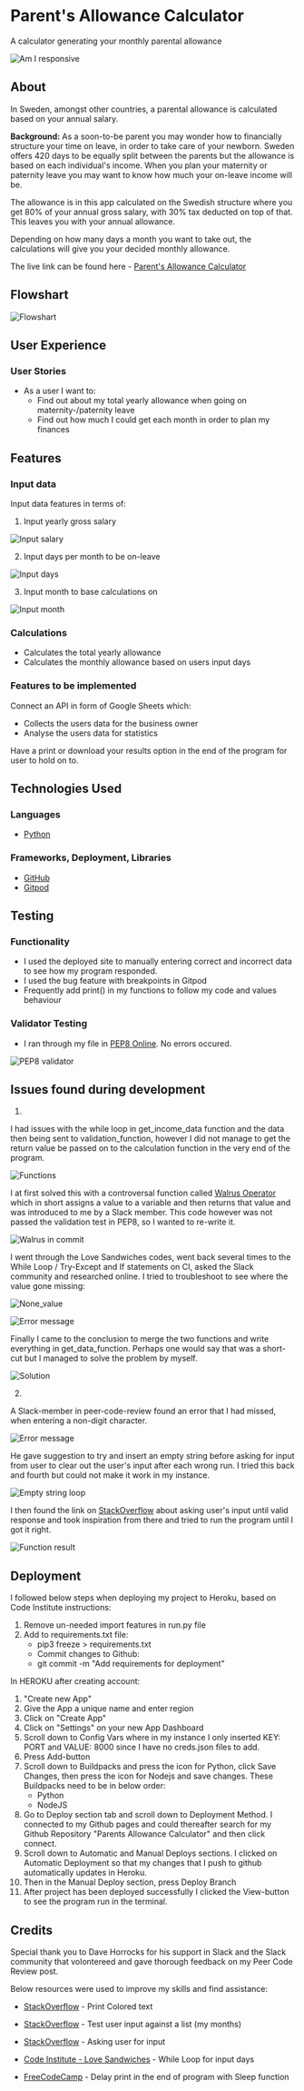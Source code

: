 # Parent's Allowance Calculator
A calculator generating your monthly parental allowance

![Am I responsive](/readme_content/am_I_responsive.png)

## About

In Sweden, amongst other countries, a parental allowance is calculated based on your annual salary. 

**Background:**
As a soon-to-be parent you may wonder how to financially structure your time on leave, in order to take care of your newborn. 
Sweden offers 420 days to be equally split between the parents but the allowance is based on each individual's income. When you plan your maternity or paternity leave you may want to know how much your on-leave income will be.

The allowance is in this app calculated on the Swedish structure where you get 80% of your annual gross salary, with 30% tax deducted on top of that.
This leaves you with your annual allowance.

Depending on how many days a month you want to take out, the calculations will give you your decided monthly allowance. 

The live link can be found here - [Parent's Allowance Calculator](http://parents-allowance-calculation.herokuapp.com/)

## Flowshart
![Flowshart](/readme_content/parent_allowance_flowshart.png)

## User Experience

### User Stories
* As a user I want to:
    * Find out about my total yearly allowance when going on maternity-/paternity leave
    * Find out how much I could get each month in order to plan my finances

## Features

### Input data

Input data features in terms of:
1. Input yearly gross salary

![Input salary](/readme_content/input_yearly_income.png)

2. Input days per month to be on-leave

![Input days](readme_content/input_days.png)

3. Input month to base calculations on

![Input month](/readme_content/input_month.png)

### Calculations

* Calculates the total yearly allowance 
* Calculates the monthly allowance based on users input days

### Features to be implemented
Connect an API in form of Google Sheets which:
* Collects the users data for the business owner
* Analyse the users data for statistics

Have a print or download your results option in the end of the program for user to hold on to.

## Technologies Used

### Languages
* [Python](https://www.python.org/)

### Frameworks, Deployment, Libraries
* [GitHub](https://github.com/)
* [Gitpod](https://gitpod.io/)

## Testing

### Functionality
* I used the deployed site to manually entering correct and incorrect data to see how my program responded. 
* I used the bug feature with breakpoints in Gitpod
* Frequently add print() in my functions to follow my code and values behaviour 

### Validator Testing
* I ran through my file in [PEP8 Online](http://pep8online.com/). No errors occured. 

![PEP8 validator](/readme_content/pep8_validator.png)


## Issues found during development

1.
I had issues with the while loop in get_income_data function and the data then being sent to validation_function, however I did not manage to get the return value be passed on to the calculation function in the very end of the program. 

![Functions](/readme_content/validate_data_function.png)

I at first solved this with a controversal function called [Walrus Operator](https://realpython.com/python-walrus-operator/) which in short assigns a value to a variable and then returns that value and was introduced to me by a Slack member. This code however was not passed the validation test in PEP8, so I wanted to re-write it.

![Walrus in commit](/readme_content/walrus_commit.png)

I went through the Love Sandwiches codes, went back several times to the While Loop / Try-Except and If statements on CI, asked the Slack community and researched online. 
I tried to troubleshoot to see where the value gone missing:

![None_value](/readme_content/none_value.png)

![Error message](/readme_content/error_message.png)

Finally I came to the conclusion to merge the two functions and write everything in get_data_function. Perhaps one would say that was a short-cut but I managed to solve the problem by myself. 

![Solution](/readme_content/solution.png)

2.
A Slack-member in peer-code-review found an error that I had missed, when entering a non-digit character.

![Error message](/readme_content/type_error.png)

He gave suggestion to try and insert an empty string before asking for input from user to clear out the user's input after each wrong run. I tried this back and fourth but could not make it work in my instance. 

![Empty string loop](/readme_content/empty_string_loop.png)

I then found the link on [StackOverflow](https://stackoverflow.com/questions/23294658/asking-the-user-for-input-until-they-give-a-valid-response) about asking user's input until valid response and took inspiration from there and tried to run the program until I got it right.

![Function result](/readme_content/function_result.png)


## Deployment

I followed below steps when deploying my project to Heroku, based on Code Institute instructions:

1. Remove un-needed import features in run.py file
2. Add to requirements.txt file:
    - pip3 freeze > requirements.txt
    - Commit changes to Github:
    - git commit -m "Add requirements for deployment”

In HEROKU after creating account:
1. "Create new App"
2. Give the App a unique name and enter region
3. Click on "Create App"
4. Click on "Settings" on your new App Dashboard
5. Scroll down to Config Vars where in my instance I only inserted KEY: PORT and VALUE: 8000 since I have no creds.json files to add.
6. Press Add-button
7. Scroll down to Buildpacks and press the icon for Python, click Save Changes, then press the icon for Nodejs and save changes. These Buildpacks need to be in below order:
    - Python
	- NodeJS
8. Go to Deploy section tab and scroll down to Deployment Method. I connected to my Github pages and could thereafter search for my Github Repository "Parents Allowance Calculator" and then click connect. 
9. Scroll down to Automatic and Manual Deploys sections. I clicked on Automatic Deployment so that my changes that I push to github automatically updates in Heroku. 
10. Then in the Manual Deploy section, press Deploy Branch
11. After project has been deployed successfully I clicked the View-button to see the program run in the terminal. 


## Credits

Special thank you to Dave Horrocks for his support in Slack and the Slack community that volontereed and gave thorough feedback on my Peer Code Review post. 

Below resources were used to improve my skills and find assistance:
* [StackOverflow](https://stackoverflow.com/questions/287871/how-to-print-colored-text-to-the-terminal) - Print Colored text

* [StackOverflow](https://stackoverflow.com/questions/3944655/testing-user-input-against-a-list-in-python) - Test user input against a list (my months)

* [StackOverflow](https://stackoverflow.com/questions/23294658/asking-the-user-for-input-until-they-give-a-valid-response) - Asking user for input
* [Code Institute - Love Sandwiches](https://github.com/Code-Institute-Solutions/love-sandwiches-p5-sourcecode/blob/master/02-accessing-user-data/02-validating-our-data-part-1/run.py) -
While Loop for input days 

* [FreeCodeCamp](https://www.freecodecamp.org/news/the-python-sleep-function-how-to-make-python-wait-a-few-seconds-before-continuing-with-example-commands/) - Delay print in the end of program with Sleep function








